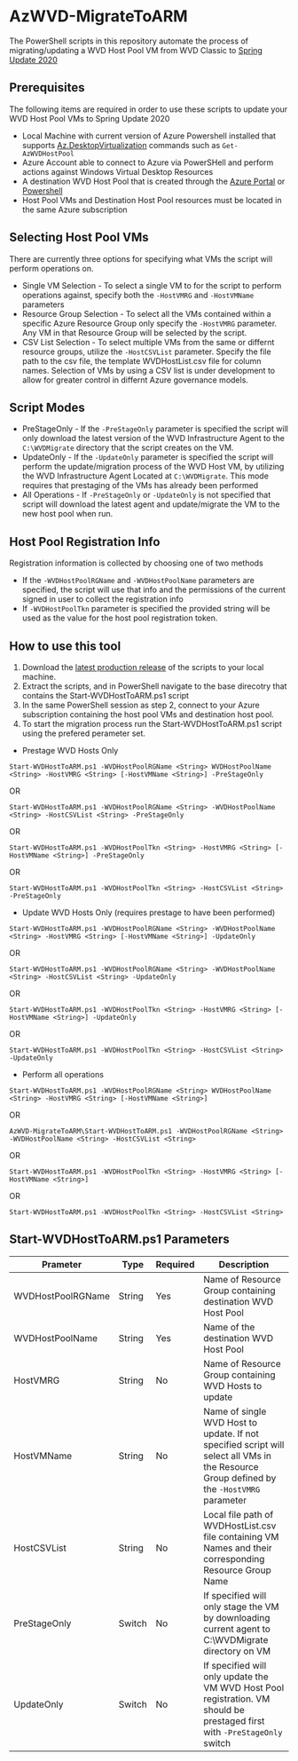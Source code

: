 # AzWVD-MigrateToARM

The PowerShell scripts in this repository automate the process of migrating/updating a WVD Host Pool VM from WVD Classic to [Spring Update 2020](https://azure.microsoft.com/en-us/blog/new-windows-virtual-desktop-capabilities-now-generally-available/)

## Prerequisites 

The following items are required in order to use these scripts to update your WVD Host Pool VMs to Spring Update 2020

* Local Machine with current version of Azure Powershell installed that supports [Az.DesktopVirtualization](https://docs.microsoft.com/en-us/powershell/module/az.desktopvirtualization/?view=azps-4.5.0) commands such as `Get-AzWVDHostPool`
* Azure Account able to connect to Azure via PowerSHell and perform actions against Windows Virtual Desktop Resources
* A destination WVD Host Pool that is created through the [Azure Portal](https://ms.portal.azure.com/#blade/Microsoft_Azure_WVD/WvdManagerMenuBlade/overview) or [Powershell](https://docs.microsoft.com/en-us/powershell/module/az.desktopvirtualization/new-azwvdhostpool?view=azps-4.5.0)
* Host Pool VMs and Destination Host Pool resources must be located in the same Azure subscription 

## Selecting Host Pool VMs
There are currently three options for specifying what VMs the script will perform operations on. 
* Single VM Selection - To select a single VM to for the script to perform operations against, specify both the `-HostVMRG` and `-HostVMName` parameters 
* Resource Group Selection - To select all the VMs contained within a specific Azure Resource Group only specify the `-HostVMRG` parameter. Any VM in that Resource Group will be selected by the script.
* CSV List Selection - To select multiple VMs from the same or differnt resource groups, utilize the `-HostCSVList` parameter. Specify the file path to the csv file, the template WVDHostList.csv file for column names.
Selection of VMs by using a CSV list is under development to allow for greater control in differnt Azure governance models.

## Script Modes 
* PreStageOnly - If the `-PreStageOnly` parameter is specified the script will only download the latest version of the WVD Infrastructure Agent to the `C:\WVDMigrate` directory that the script creates on the VM.
* UpdateOnly - If the `-UpdateOnly` parameter is specified the script will perform the update/migration process of the WVD Host VM, by utilizing the WVD Infrastructure Agent Located at `C:\WVDMigrate`. This mode requires that prestaging of the VMs has already been performed
* All Operations - If `-PreStageOnly` or `-UpdateOnly` is not specified that script will download the latest agent and update/migrate the VM to the new host pool when run.  

## Host Pool Registration Info 
Registration information is collected by choosing one of two methods
* If the `-WVDHostPoolRGName` and `-WVDHostPoolName` parameters are specified, the script will use that info and the permissions of the current signed in user to collect the registration info
* If `-WVDHostPoolTkn` parameter is specified the provided string will be used as the value for the host pool registration token.

## How to use this tool
1. Download the [latest production release](https://github.com/cocallaw/AzWVD-MigrateToARM/releases) of the scripts to your local machine.
2. Extract the scripts, and in PowerShell navigate to the base direcotry that contains the Start-WVDHostToARM.ps1 script
3. In the same PowerShell session as step 2, connect to your Azure subscription containing the host pool VMs and destination host pool.
4. To start the migration process run the Start-WVDHostToARM.ps1 script using the prefered perameter set.
* Prestage WVD Hosts Only

`Start-WVDHostToARM.ps1 -WVDHostPoolRGName <String> WVDHostPoolName <String> -HostVMRG <String> [-HostVMName <String>] -PreStageOnly`

OR

`Start-WVDHostToARM.ps1 -WVDHostPoolRGName <String> -WVDHostPoolName <String> -HostCSVList <String> -PreStageOnly`

OR 

`Start-WVDHostToARM.ps1 -WVDHostPoolTkn <String> -HostVMRG <String> [-HostVMName <String>] -PreStageOnly`

OR

`Start-WVDHostToARM.ps1 -WVDHostPoolTkn <String> -HostCSVList <String> -PreStageOnly`

* Update WVD Hosts Only (requires prestage to have been performed)

`Start-WVDHostToARM.ps1 -WVDHostPoolRGName <String> -WVDHostPoolName <String> -HostVMRG <String> [-HostVMName <String>] -UpdateOnly`

OR 

`Start-WVDHostToARM.ps1 -WVDHostPoolRGName <String> -WVDHostPoolName <String> -HostCSVList <String> -UpdateOnly`

OR 

`Start-WVDHostToARM.ps1 -WVDHostPoolTkn <String> -HostVMRG <String> [-HostVMName <String>] -UpdateOnly`

OR

`Start-WVDHostToARM.ps1 -WVDHostPoolTkn <String> -HostCSVList <String> -UpdateOnly`

* Perform all operations

`Start-WVDHostToARM.ps1 -WVDHostPoolRGName <String> WVDHostPoolName <String> -HostVMRG <String> [-HostVMName <String>]`

OR

`AzWVD-MigrateToARM\Start-WVDHostToARM.ps1 -WVDHostPoolRGName <String> -WVDHostPoolName <String> -HostCSVList <String>`

OR 

`Start-WVDHostToARM.ps1 -WVDHostPoolTkn <String> -HostVMRG <String> [-HostVMName <String>]`

OR

`Start-WVDHostToARM.ps1 -WVDHostPoolTkn <String> -HostCSVList <String>`

## Start-WVDHostToARM.ps1 Parameters

| Prameter | Type | Required | Description |
| ----------- | ----------- | ----------- |----------- |
| WVDHostPoolRGName | String | Yes | Name of Resource Group containing destination WVD Host Pool |
| WVDHostPoolName | String | Yes | Name of the destination WVD Host Pool |
| HostVMRG | String | No | Name of Resource Group containing WVD Hosts to update |
| HostVMName | String | No | Name of single WVD Host to update. If not specified script will select all VMs in the Resource Group defined by the `-HostVMRG` parameter |
| HostCSVList | String | No | Local file path of WVDHostList.csv file containing VM Names and their corresponding Resource Group Name |
| PreStageOnly | Switch | No | If specified will only stage the VM by downloading current agent to C:\WVDMigrate directory on VM |
| UpdateOnly | Switch | No | If specified will only update the VM WVD Host Pool registration. VM should be prestaged first with `-PreStageOnly` switch |
